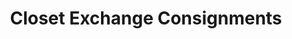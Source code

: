 ---
title: "Closet Exchange Consignments"
url: /johns-creek/closet-exchange-consignments/
shop: charity
---